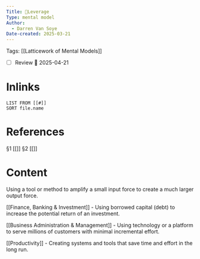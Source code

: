 ```yaml
---
Title: 🧩Leverage
Type: mental model
Author:
  - Darren Van Soye
Date-created: 2025-03-21
---
```

Tags: [[Latticework of Mental Models]]

- [ ] Review 📅 2025-04-21

# Inlinks 
```dataview
LIST FROM [[#]]
SORT file.name
```

# References 
§1 [[]]
§2 [[]]

# Content

Using a tool or method to amplify a small input force to create a much larger output force.

[[Finance, Banking & Investment]] - Using borrowed capital (debt) to increase the potential return of an investment.

[[Business Administration & Management]] - Using technology or a platform to serve millions of customers with minimal incremental effort.
   
[[Productivity]] - Creating systems and tools that save time and effort in the long run.

